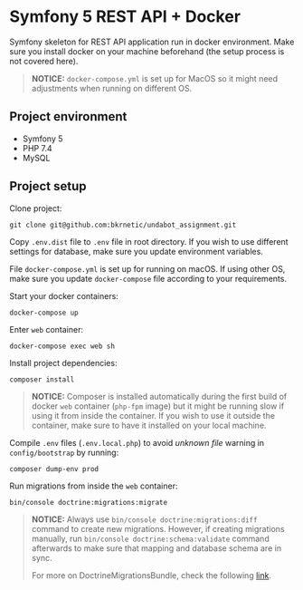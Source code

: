 # Symfony 5 REST API + Docker

Symfony skeleton for REST API application run in docker environment. Make sure you install docker on your machine beforehand (the setup process is not covered here).

> **NOTICE:** `docker-compose.yml` is set up for MacOS so it might need adjustments when running on different OS.

## Project environment
- Symfony 5
- PHP 7.4
- MySQL

## Project setup

Clone project:

```
git clone git@github.com:bkrnetic/undabot_assignment.git
```

Copy `.env.dist` file to `.env` file in root directory. If you wish to use different settings for database, make sure you update environment variables.

File `docker-compose.yml` is set up for running on macOS. If using other OS, make sure you update `docker-compose` file according to your requirements.

Start your docker containers:

```
docker-compose up
```

Enter `web` container:

```
docker-compose exec web sh
```

Install project dependencies:

```
composer install
```

> **NOTICE:** Composer is installed automatically during the first build of docker `web` container (`php-fpm` image) but it might be running slow if using it from inside the container. If you wish to use it outside the container, make sure to have it installed on your local machine. 



Compile `.env` files (`.env.local.php`) to avoid *unknown file* warning in `config/bootstrap` by running:

```
composer dump-env prod
```

Run migrations from inside the `web` container:

```
bin/console doctrine:migrations:migrate
```

> **NOTICE:** Always use `bin/console doctrine:migrations:diff` command to create new migrations. However, if creating migrations manually, run `bin/console doctrine:schema:validate` command afterwards to make sure that mapping and database schema are in sync.
> 
>For more on DoctrineMigrationsBundle, check the following [link](https://symfony.com/doc/master/bundles/DoctrineMigrationsBundle/index.html).


